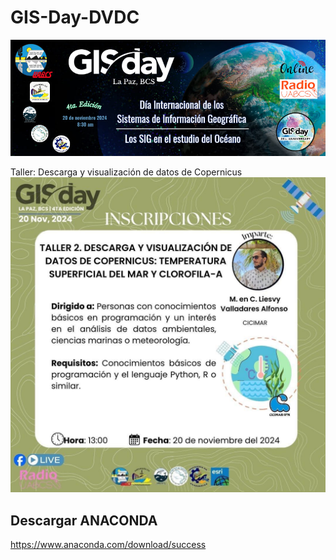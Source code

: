 # GIS-Day-DVDC

![GIS DAY](m-complementario/gis-day.jpg)

Taller: Descarga y visualización de datos de Copernicus
![Descarga y visualización de datos de Copernicus](m-complementario/taller.jpeg)

## Descargar ANACONDA
https://www.anaconda.com/download/success
